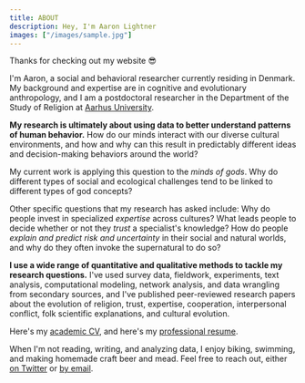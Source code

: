 ```yaml
---
title: ABOUT
description: Hey, I'm Aaron Lightner
images: ["/images/sample.jpg"]
---
```


Thanks for checking out my website :sunglasses:

I'm Aaron, a social and behavioral researcher currently residing in Denmark. My background and expertise are in cognitive and evolutionary anthropology, and I am a postdoctoral researcher in the Department of the Study of Religion at [Aarhus University](https://cas.au.dk/en/about-the-school/departments/the-study-of-religion).

**My research is ultimately about using data to better understand patterns of human behavior.** How do our minds interact with our diverse cultural environments, and how and why can this result in predictably different ideas and decision-making behaviors around the world?

My current work is applying this question to the *minds of gods*. Why do different types of social and ecological challenges tend to be linked to different types of god concepts?

Other specific questions that my research has asked include: Why do people invest in specialized *expertise* across cultures? What leads people to decide whether or not they *trust* a specialist's knowledge? How do people *explain and predict risk and uncertainty* in their social and natural worlds, and why do they often invoke the supernatural to do so?

**I use a wide range of quantitative and qualitative methods to tackle my research questions.** I've used survey data, fieldwork, experiments, text analysis, computational modeling, network analysis, and data wrangling from secondary sources, and I've published peer-reviewed research papers about the evolution of religion, trust, expertise, cooperation, interpersonal conflict, folk scientific explanations, and cultural evolution.

Here's my [academic CV](/about/CV/Lightner_CV_2022.pdf), and here's my [professional resume](/about/Resume/Lightner_Resume_Feb2022.pdf).

When I'm not reading, writing, and analyzing data, I enjoy biking, swimming, and making homemade craft beer and mead. Feel free to reach out, either [on Twitter](https://twitter.com/adlightner) or [by email](mailto:alightner2@gmail.com).
